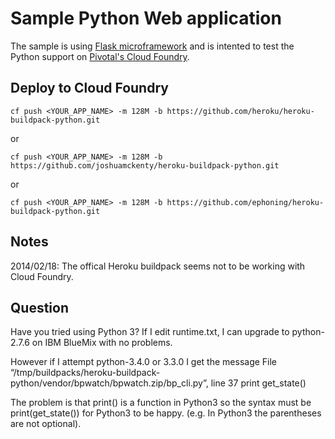 Sample Python Web application
=============================

The sample is using [Flask microframework](http://flask.pocoo.org/) and is intented to test the Python support on [Pivotal's Cloud Foundry](https://run.pivotal.io/).

Deploy to Cloud Foundry
-----------------------
```script
cf push <YOUR_APP_NAME> -m 128M -b https://github.com/heroku/heroku-buildpack-python.git
```
or
```script
cf push <YOUR_APP_NAME> -m 128M -b https://github.com/joshuamckenty/heroku-buildpack-python.git
```
or
```script
cf push <YOUR_APP_NAME> -m 128M -b https://github.com/ephoning/heroku-buildpack-python.git
````

Notes
-----
2014/02/18: The offical Heroku buildpack seems not to be working with Cloud Foundry.

Question
--------
Have you tried using Python 3? If I edit runtime.txt, I can upgrade to python-2.7.6 on IBM BlueMix with no problems.

However if I attempt python-3.4.0 or 3.3.0 I get the message File “/tmp/buildpacks/heroku-buildpack-python/vendor/bpwatch/bpwatch.zip/bp_cli.py”, line 37
print get_state()

The problem is that print() is a function in Python3 so the syntax must be print(get_state()) for Python3 to be happy. (e.g. In Python3 the parentheses are not optional).

